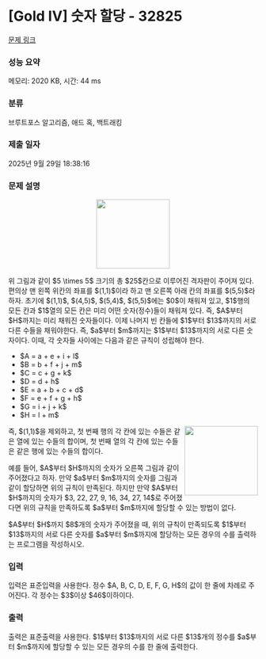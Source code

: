 # [Gold IV] 숫자 할당 - 32825 

[문제 링크](https://www.acmicpc.net/problem/32825) 

### 성능 요약

메모리: 2020 KB, 시간: 44 ms

### 분류

브루트포스 알고리즘, 애드 혹, 백트래킹

### 제출 일자

2025년 9월 29일 18:38:16

### 문제 설명

<p style="text-align: center;"><img alt="" src="https://upload.acmicpc.net/4fd198df-d7e3-417e-8fda-ffd1fc86971d/-/preview/" style="width: 148px; height: 140px;"></p>

<p>위 그림과 같이 $5 \times 5$ 크기의 총 $25$칸으로 이루어진 격자판이 주어져 있다. 편의상 맨 왼쪽 위칸의 좌표를 $(1,1)$이라 하고 맨 오른쪽 아래 칸의 좌표를 $(5,5)$라 하자. 초기에 $(1,1)$, $(4,5)$, $(5,4)$, $(5,5)$에는 $0$이 채워져 있고, $1$행의 모든 칸과 $1$열의 모든 칸은 미리 어떤 숫자(정수)들이 채워져 있다. 즉, $A$부터 $H$까지는 미리 채워진 숫자들이다. 이제 나머지 빈 칸들에 $1$부터 $13$까지의 서로 다른 수들을 채워야한다. 즉, $a$부터 $m$까지는 $1$부터 $13$까지의 서로 다른 숫자이다. 이때, 각 숫자들 사이에는 다음과 같은 규칙이 성립해야 한다.</p>

<ul>
	<li>$A = a + e + i + l$</li>
	<li>$B = b + f + j + m$</li>
	<li>$C = c + g + k$</li>
	<li>$D = d + h$</li>
	<li>$E = a + b + c + d$</li>
	<li>$F = e + f + g + h$</li>
	<li>$G = i + j + k$</li>
	<li>$H = l + m$</li>
</ul>

<p><img alt="" src="https://upload.acmicpc.net/576a1cdf-ed0f-4cfb-8043-f956fa2ee919/-/preview/" style="width: 148px; height: 140px; float: right;">즉, $(1,1)$을 제외하고, 첫 번째 행의 각 칸에 있는 수들은 같은 열에 있는 수들의 합이며, 첫 번째 열의 각 칸에 있는 수들은 같은 행에 있는 수들의 합이다.</p>

<p>예를 들어, $A$부터 $H$까지의 숫자가 오른쪽 그림과 같이 주어졌다고 하자. 만약 $a$부터 $m$까지의 숫자를 그림과 같이 할당하면 위의 규칙이 만족된다. 하지만 만약 $A$부터 $H$까지의 숫자가 $3, 22, 27, 9, 16, 34, 27, 14$로 주어졌다면 위의 규칙을 만족하도록 $a$부터 $m$까지에 할당할 수 있는 방법이 없다.</p>

<p>$A$부터 $H$까지 $8$개의 숫자가 주어졌을 때, 위의 규칙이 만족되도록 $1$부터 $13$까지의 서로 다른 숫자를 $a$부터 $m$까지에 할당하는 모든 경우의 수를 출력하는 프로그램을 작성하시오.</p>

### 입력 

 <p>입력은 표준입력을 사용한다. 정수 $A, B, C, D, E, F, G, H$의 값이 한 줄에 차례로 주어진다. 각 정수는 $3$이상 $46$이하이다.</p>

### 출력 

 <p>출력은 표준출력을 사용한다. $1$부터 $13$까지의 서로 다른 $13$개의 정수를 $a$부터 $m$까지에 할당할 수 있는 모든 경우의 수를 한 줄에 출력한다.</p>

